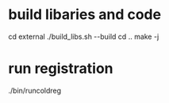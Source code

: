 # build libaries and code

cd external
./build_libs.sh --build
cd ..
make -j


# run registration

./bin/runcoldreg
